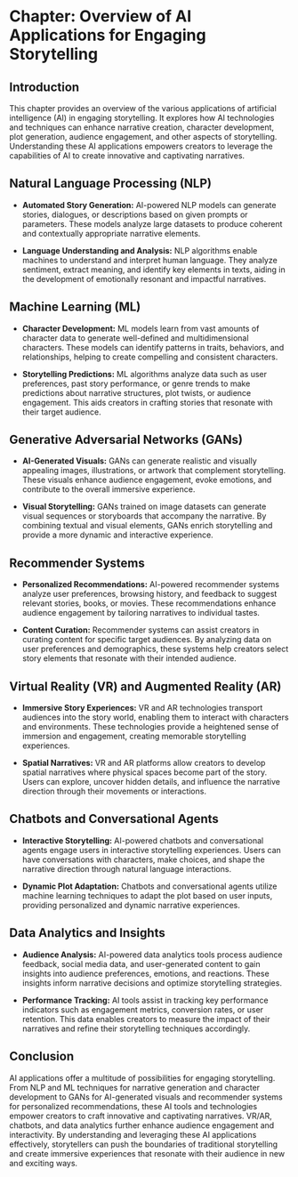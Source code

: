 Chapter: Overview of AI Applications for Engaging Storytelling
==============================================================

Introduction
------------

This chapter provides an overview of the various applications of artificial intelligence (AI) in engaging storytelling. It explores how AI technologies and techniques can enhance narrative creation, character development, plot generation, audience engagement, and other aspects of storytelling. Understanding these AI applications empowers creators to leverage the capabilities of AI to create innovative and captivating narratives.

Natural Language Processing (NLP)
---------------------------------

* **Automated Story Generation:** AI-powered NLP models can generate stories, dialogues, or descriptions based on given prompts or parameters. These models analyze large datasets to produce coherent and contextually appropriate narrative elements.

* **Language Understanding and Analysis:** NLP algorithms enable machines to understand and interpret human language. They analyze sentiment, extract meaning, and identify key elements in texts, aiding in the development of emotionally resonant and impactful narratives.

Machine Learning (ML)
---------------------

* **Character Development:** ML models learn from vast amounts of character data to generate well-defined and multidimensional characters. These models can identify patterns in traits, behaviors, and relationships, helping to create compelling and consistent characters.

* **Storytelling Predictions:** ML algorithms analyze data such as user preferences, past story performance, or genre trends to make predictions about narrative structures, plot twists, or audience engagement. This aids creators in crafting stories that resonate with their target audience.

Generative Adversarial Networks (GANs)
--------------------------------------

* **AI-Generated Visuals:** GANs can generate realistic and visually appealing images, illustrations, or artwork that complement storytelling. These visuals enhance audience engagement, evoke emotions, and contribute to the overall immersive experience.

* **Visual Storytelling:** GANs trained on image datasets can generate visual sequences or storyboards that accompany the narrative. By combining textual and visual elements, GANs enrich storytelling and provide a more dynamic and interactive experience.

Recommender Systems
-------------------

* **Personalized Recommendations:** AI-powered recommender systems analyze user preferences, browsing history, and feedback to suggest relevant stories, books, or movies. These recommendations enhance audience engagement by tailoring narratives to individual tastes.

* **Content Curation:** Recommender systems can assist creators in curating content for specific target audiences. By analyzing data on user preferences and demographics, these systems help creators select story elements that resonate with their intended audience.

Virtual Reality (VR) and Augmented Reality (AR)
-----------------------------------------------

* **Immersive Story Experiences:** VR and AR technologies transport audiences into the story world, enabling them to interact with characters and environments. These technologies provide a heightened sense of immersion and engagement, creating memorable storytelling experiences.

* **Spatial Narratives:** VR and AR platforms allow creators to develop spatial narratives where physical spaces become part of the story. Users can explore, uncover hidden details, and influence the narrative direction through their movements or interactions.

Chatbots and Conversational Agents
----------------------------------

* **Interactive Storytelling:** AI-powered chatbots and conversational agents engage users in interactive storytelling experiences. Users can have conversations with characters, make choices, and shape the narrative direction through natural language interactions.

* **Dynamic Plot Adaptation:** Chatbots and conversational agents utilize machine learning techniques to adapt the plot based on user inputs, providing personalized and dynamic narrative experiences.

Data Analytics and Insights
---------------------------

* **Audience Analysis:** AI-powered data analytics tools process audience feedback, social media data, and user-generated content to gain insights into audience preferences, emotions, and reactions. These insights inform narrative decisions and optimize storytelling strategies.

* **Performance Tracking:** AI tools assist in tracking key performance indicators such as engagement metrics, conversion rates, or user retention. This data enables creators to measure the impact of their narratives and refine their storytelling techniques accordingly.

Conclusion
----------

AI applications offer a multitude of possibilities for engaging storytelling. From NLP and ML techniques for narrative generation and character development to GANs for AI-generated visuals and recommender systems for personalized recommendations, these AI tools and technologies empower creators to craft innovative and captivating narratives. VR/AR, chatbots, and data analytics further enhance audience engagement and interactivity. By understanding and leveraging these AI applications effectively, storytellers can push the boundaries of traditional storytelling and create immersive experiences that resonate with their audience in new and exciting ways.

